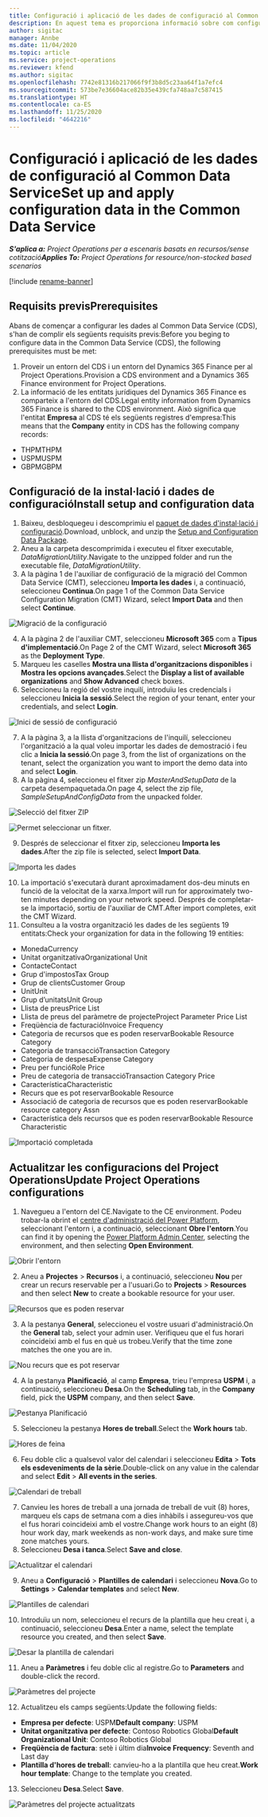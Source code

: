 ```yaml
---
title: Configuració i aplicació de les dades de configuració al Common Data Service
description: En aquest tema es proporciona informació sobre com configurar i aplicar les dades de configuració al Project Operations.
author: sigitac
manager: Annbe
ms.date: 11/04/2020
ms.topic: article
ms.service: project-operations
ms.reviewer: kfend
ms.author: sigitac
ms.openlocfilehash: 7742e81316b217066f9f3b8d5c23aa64f1a7efc4
ms.sourcegitcommit: 573be7e36604ace82b35e439cfa748aa7c587415
ms.translationtype: HT
ms.contentlocale: ca-ES
ms.lasthandoff: 11/25/2020
ms.locfileid: "4642216"
---
```

# <a name="set-up-and-apply-configuration-data-in-the-common-data-service"></a><span data-ttu-id="15683-103">Configuració i aplicació de les dades de configuració al Common Data Service</span><span class="sxs-lookup"><span data-stu-id="15683-103">Set up and apply configuration data in the Common Data Service</span></span> 

<span data-ttu-id="15683-104">_**S'aplica a:** Project Operations per a escenaris basats en recursos/sense cotització_</span><span class="sxs-lookup"><span data-stu-id="15683-104">_**Applies To:** Project Operations for resource/non-stocked based scenarios_</span></span>

[!include [rename-banner](~/includes/cc-data-platform-banner.md)]

## <a name="prerequisites"></a><span data-ttu-id="15683-105">Requisits previs</span><span class="sxs-lookup"><span data-stu-id="15683-105">Prerequisites</span></span>

<span data-ttu-id="15683-106">Abans de començar a configurar les dades al Common Data Service (CDS), s'han de complir els següents requisits previs:</span><span class="sxs-lookup"><span data-stu-id="15683-106">Before you beging to configure data in the Common Data Service (CDS), the following prerequisites must be met:</span></span>

1.  <span data-ttu-id="15683-107">Proveir un entorn del CDS i un entorn del Dynamics 365 Finance per al Project Operations.</span><span class="sxs-lookup"><span data-stu-id="15683-107">Provision a CDS environment and a Dynamics 365 Finance environment for Project Operations.</span></span>
2.  <span data-ttu-id="15683-108">La informació de les entitats jurídiques del Dynamics 365 Finance es comparteix a l'entorn del CDS.</span><span class="sxs-lookup"><span data-stu-id="15683-108">Legal entity information from Dynamics 365 Finance is shared to the CDS environment.</span></span> <span data-ttu-id="15683-109">Això significa que l'entitat **Empresa** al CDS té els següents registres d'empresa:</span><span class="sxs-lookup"><span data-stu-id="15683-109">This means that the **Company** entity in CDS has the following company records:</span></span>
  - <span data-ttu-id="15683-110">THPM</span><span class="sxs-lookup"><span data-stu-id="15683-110">THPM</span></span>
  - <span data-ttu-id="15683-111">USPM</span><span class="sxs-lookup"><span data-stu-id="15683-111">USPM</span></span>
  - <span data-ttu-id="15683-112">GBPM</span><span class="sxs-lookup"><span data-stu-id="15683-112">GBPM</span></span>

## <a name="install-setup-and-configuration-data"></a><span data-ttu-id="15683-113">Configuració de la instal·lació i dades de configuració</span><span class="sxs-lookup"><span data-stu-id="15683-113">Install setup and configuration data</span></span>

1. <span data-ttu-id="15683-114">Baixeu, desbloquegeu i descomprimiu el [paquet de dades d'instal·lació i configuració](https://download.microsoft.com/download/1/3/4/1349369c-6209-42b7-b3b4-5be0e67cacd8/ProjOpsSampleSetupData-%20Integrated%20UR1.zip).</span><span class="sxs-lookup"><span data-stu-id="15683-114">Download, unblock, and unzip the [Setup and Configuration Data Package](https://download.microsoft.com/download/1/3/4/1349369c-6209-42b7-b3b4-5be0e67cacd8/ProjOpsSampleSetupData-%20Integrated%20UR1.zip).</span></span>
2. <span data-ttu-id="15683-115">Aneu a la carpeta descomprimida i executeu el fitxer executable, *DataMigrationUtility*.</span><span class="sxs-lookup"><span data-stu-id="15683-115">Navigate to the unzipped folder and run the executable file, *DataMigrationUtility*.</span></span>
3. <span data-ttu-id="15683-116">A la pàgina 1 de l'auxiliar de configuració de la migració del Common Data Service (CMT), seleccioneu **Importa les dades** i, a continuació, seleccioneu **Continua**.</span><span class="sxs-lookup"><span data-stu-id="15683-116">On page 1 of the Common Data Service Configuration Migration (CMT) Wizard, select **Import Data** and then select **Continue**.</span></span>

![Migració de la configuració](./media/1ConfigurationMigration.png)

4. <span data-ttu-id="15683-118">A la pàgina 2 de l'auxiliar CMT, seleccioneu **Microsoft 365** com a **Tipus d'implementació**.</span><span class="sxs-lookup"><span data-stu-id="15683-118">On Page 2 of the CMT Wizard, select **Microsoft 365** as the **Deployment Type**.</span></span>
5. <span data-ttu-id="15683-119">Marqueu les caselles **Mostra una llista d'organitzacions disponibles** i **Mostra les opcions avançades**.</span><span class="sxs-lookup"><span data-stu-id="15683-119">Select the **Display a list of available organizations** and **Show Advanced** check boxes.</span></span>
6. <span data-ttu-id="15683-120">Seleccioneu la regió del vostre inquilí, introduïu les credencials i seleccioneu **Inicia la sessió**.</span><span class="sxs-lookup"><span data-stu-id="15683-120">Select the region of your tenant, enter your credentials, and select **Login**.</span></span>

![Inici de sessió de configuració](./media/2ConfigurationSignin.png)

7. <span data-ttu-id="15683-122">A la pàgina 3, a la llista d'organitzacions de l'inquilí, seleccioneu l'organització a la qual voleu importar les dades de demostració i feu clic a **Inicia la sessió**.</span><span class="sxs-lookup"><span data-stu-id="15683-122">On page 3, from the list of organizations on the tenant, select the organization you want to import the demo data into and select **Login**.</span></span>
8. <span data-ttu-id="15683-123">A la pàgina 4, seleccioneu el fitxer zip *MasterAndSetupData* de la carpeta desempaquetada.</span><span class="sxs-lookup"><span data-stu-id="15683-123">On page 4, select the zip file, *SampleSetupAndConfigData* from the unpacked folder.</span></span>

![Selecció del fitxer ZIP](./media/3ZipFile.png)

![Permet seleccionar un fitxer.](./media/4SelectAFile.png)

9. <span data-ttu-id="15683-126">Després de seleccionar el fitxer zip, seleccioneu **Importa les dades**.</span><span class="sxs-lookup"><span data-stu-id="15683-126">After the zip file is selected, select **Import Data**.</span></span>

![Importa les dades](./media/5ImportData.png)

10. <span data-ttu-id="15683-128">La importació s'executarà durant aproximadament dos-deu minuts en funció de la velocitat de la xarxa.</span><span class="sxs-lookup"><span data-stu-id="15683-128">Import will run for approximately two-ten minutes depending on your network speed.</span></span> <span data-ttu-id="15683-129">Després de completar-se la importació, sortiu de l'auxiliar de CMT.</span><span class="sxs-lookup"><span data-stu-id="15683-129">After import completes, exit the CMT Wizard.</span></span> 
11. <span data-ttu-id="15683-130">Consulteu a la vostra organització les dades de les següents 19 entitats:</span><span class="sxs-lookup"><span data-stu-id="15683-130">Check your organization for data in the following 19 entities:</span></span>

  - <span data-ttu-id="15683-131">Moneda</span><span class="sxs-lookup"><span data-stu-id="15683-131">Currency</span></span>
  - <span data-ttu-id="15683-132">Unitat organitzativa</span><span class="sxs-lookup"><span data-stu-id="15683-132">Organizational Unit</span></span>
  - <span data-ttu-id="15683-133">Contacte</span><span class="sxs-lookup"><span data-stu-id="15683-133">Contact</span></span>
  - <span data-ttu-id="15683-134">Grup d'impostos</span><span class="sxs-lookup"><span data-stu-id="15683-134">Tax Group</span></span>
  - <span data-ttu-id="15683-135">Grup de clients</span><span class="sxs-lookup"><span data-stu-id="15683-135">Customer Group</span></span>
  - <span data-ttu-id="15683-136">Unit</span><span class="sxs-lookup"><span data-stu-id="15683-136">Unit</span></span>
  - <span data-ttu-id="15683-137">Grup d’unitats</span><span class="sxs-lookup"><span data-stu-id="15683-137">Unit Group</span></span>
  - <span data-ttu-id="15683-138">Llista de preus</span><span class="sxs-lookup"><span data-stu-id="15683-138">Price List</span></span>
  - <span data-ttu-id="15683-139">Llista de preus del paràmetre de projecte</span><span class="sxs-lookup"><span data-stu-id="15683-139">Project Parameter Price List</span></span>
  - <span data-ttu-id="15683-140">Freqüència de facturació</span><span class="sxs-lookup"><span data-stu-id="15683-140">Invoice Frequency</span></span>
  - <span data-ttu-id="15683-141">Categoria de recursos que es poden reservar</span><span class="sxs-lookup"><span data-stu-id="15683-141">Bookable Resource Category</span></span>
  - <span data-ttu-id="15683-142">Categoria de transacció</span><span class="sxs-lookup"><span data-stu-id="15683-142">Transaction Category</span></span>
  - <span data-ttu-id="15683-143">Categoria de despesa</span><span class="sxs-lookup"><span data-stu-id="15683-143">Expense Category</span></span>
  - <span data-ttu-id="15683-144">Preu per funció</span><span class="sxs-lookup"><span data-stu-id="15683-144">Role Price</span></span>
  - <span data-ttu-id="15683-145">Preu de categoria de transacció</span><span class="sxs-lookup"><span data-stu-id="15683-145">Transaction Category Price</span></span>
  - <span data-ttu-id="15683-146">Característica</span><span class="sxs-lookup"><span data-stu-id="15683-146">Characteristic</span></span>
  - <span data-ttu-id="15683-147">Recurs que es pot reservar</span><span class="sxs-lookup"><span data-stu-id="15683-147">Bookable Resource</span></span>
  - <span data-ttu-id="15683-148">Associació de categoria de recursos que es poden reservar</span><span class="sxs-lookup"><span data-stu-id="15683-148">Bookable resource category Assn</span></span>
  - <span data-ttu-id="15683-149">Característica dels recursos que es poden reservar</span><span class="sxs-lookup"><span data-stu-id="15683-149">Bookable Resource Characteristic</span></span>

![Importació completada](./media/6CompleteImport.png)

## <a name="update-project-operations-configurations"></a><span data-ttu-id="15683-151">Actualitzar les configuracions del Project Operations</span><span class="sxs-lookup"><span data-stu-id="15683-151">Update Project Operations configurations</span></span>

1. <span data-ttu-id="15683-152">Navegueu a l'entorn del CE.</span><span class="sxs-lookup"><span data-stu-id="15683-152">Navigate to the CE environment.</span></span> <span data-ttu-id="15683-153">Podeu trobar-la obrint el [centre d'administració del Power Platform](https://admin.powerplatform.microsoft.com/environments), seleccionant l'entorn i, a continuació, seleccionant **Obre l'entorn**.</span><span class="sxs-lookup"><span data-stu-id="15683-153">You can find it by opening the [Power Platform Admin Center](https://admin.powerplatform.microsoft.com/environments), selecting the environment, and then selecting **Open Environment**.</span></span> 

![Obrir l'entorn](./media/7OpenEnvironment.png)

2. <span data-ttu-id="15683-155">Aneu a **Projectes** > **Recursos** i, a continuació, seleccioneu **Nou** per crear un recurs reservable per a l'usuari.</span><span class="sxs-lookup"><span data-stu-id="15683-155">Go to **Projects** > **Resources** and then select **New** to create a bookable resource for your user.</span></span>

![Recursos que es poden reservar](./media/8BookableResources.png)

3. <span data-ttu-id="15683-157">A la pestanya **General**, seleccioneu el vostre usuari d'administració.</span><span class="sxs-lookup"><span data-stu-id="15683-157">On the **General** tab, select your admin user.</span></span> <span data-ttu-id="15683-158">Verifiqueu que el fus horari coincideixi amb el fus en què us trobeu.</span><span class="sxs-lookup"><span data-stu-id="15683-158">Verify that the time zone matches the one you are in.</span></span> 

![Nou recurs que es pot reservar](./media/9NewBookableResource.png)

4. <span data-ttu-id="15683-160">A la pestanya **Planificació**, al camp **Empresa**, trieu l'empresa **USPM** i, a continuació, seleccioneu **Desa**.</span><span class="sxs-lookup"><span data-stu-id="15683-160">On the **Scheduling** tab, in the **Company** field, pick the **USPM** company, and then select **Save**.</span></span> 

![Pestanya Planificació](./media/10SchedulingTab.png)

5. <span data-ttu-id="15683-162">Seleccioneu la pestanya **Hores de treball**.</span><span class="sxs-lookup"><span data-stu-id="15683-162">Select the **Work hours** tab.</span></span>  

![Hores de feina](./media/11WorkHours.png)

6. <span data-ttu-id="15683-164">Feu doble clic a qualsevol valor del calendari i seleccioneu **Edita** > **Tots els esdeveniments de la sèrie**.</span><span class="sxs-lookup"><span data-stu-id="15683-164">Double-click on any value in the calendar and select **Edit** > **All events in the series**.</span></span> 

![Calendari de treball](./media/12WorkCalendar.png)

7. <span data-ttu-id="15683-166">Canvieu les hores de treball a una jornada de treball de vuit (8) hores, marqueu els caps de setmana com a dies inhàbils i assegureu-vos que el fus horari coincideixi amb el vostre.</span><span class="sxs-lookup"><span data-stu-id="15683-166">Change work hours to an eight (8) hour work day, mark weekends as non-work days, and make sure time zone matches yours.</span></span> 
8. <span data-ttu-id="15683-167">Seleccioneu **Desa i tanca**.</span><span class="sxs-lookup"><span data-stu-id="15683-167">Select **Save and close**.</span></span>

![Actualitzar el calendari](./media/13UpdateCalendar.png)

9. <span data-ttu-id="15683-169">Aneu a **Configuració** > **Plantilles de calendari** i seleccioneu **Nova**.</span><span class="sxs-lookup"><span data-stu-id="15683-169">Go to **Settings** > **Calendar templates** and select **New**.</span></span>
 
 ![Plantilles de calendari](./media/14CalendarTemplates.png)
 
 10. <span data-ttu-id="15683-171">Introduïu un nom, seleccioneu el recurs de la plantilla que heu creat i, a continuació, seleccioneu **Desa**.</span><span class="sxs-lookup"><span data-stu-id="15683-171">Enter a name, select the template resource you created, and then select **Save**.</span></span> 
 
 ![Desar la plantilla de calendari](./media/15SaveCalendarTemplate.png)
 
 11. <span data-ttu-id="15683-173">Aneu a **Paràmetres** i feu doble clic al registre.</span><span class="sxs-lookup"><span data-stu-id="15683-173">Go to **Parameters** and double-click the record.</span></span> 
 
 ![Paràmetres del projecte](./media/16ProjectParameters.png)
 
12. <span data-ttu-id="15683-175">Actualitzeu els camps següents:</span><span class="sxs-lookup"><span data-stu-id="15683-175">Update the following fields:</span></span>

 - <span data-ttu-id="15683-176">**Empresa per defecte**: USPM</span><span class="sxs-lookup"><span data-stu-id="15683-176">**Default company**: USPM</span></span>
 - <span data-ttu-id="15683-177">**Unitat organitzativa per defecte**: Contoso Robotics Global</span><span class="sxs-lookup"><span data-stu-id="15683-177">**Default Organizational Unit**: Contoso Robotics Global</span></span>
 - <span data-ttu-id="15683-178">**Freqüència de factura**: setè i últim dia</span><span class="sxs-lookup"><span data-stu-id="15683-178">**Invoice Frequency**: Seventh and Last day</span></span>
 - <span data-ttu-id="15683-179">**Plantilla d'hores de treball**: canvieu-ho a la plantilla que heu creat.</span><span class="sxs-lookup"><span data-stu-id="15683-179">**Work hour template**: Change to the template you created.</span></span>

13. <span data-ttu-id="15683-180">Seleccioneu **Desa**.</span><span class="sxs-lookup"><span data-stu-id="15683-180">Select **Save**.</span></span> 

![Paràmetres del projecte actualitzats](./media/17UpdatedProjectParameters.png)
